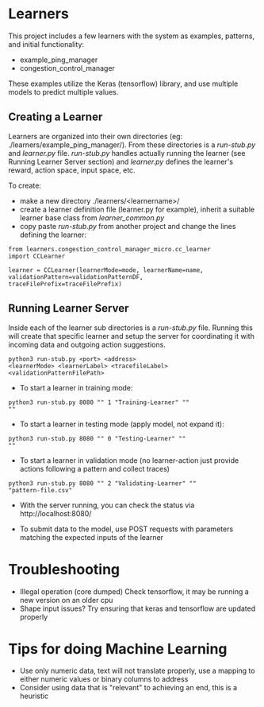 # Learners
This project includes a few learners with the system as examples, patterns, and initial functionality:
* example_ping_manager
* congestion_control_manager

These examples utilize the Keras (tensorflow) library, and use multiple models to predict multiple values.

## Creating a Learner
Learners are organized into their own directories (eg: ./learners/example_ping_manager/). From these directories is a <i>run-stub.py</i> and <i>learner.py</i> file.
<i>run-stub.py</i> handles actually running the learner (see Running Learner Server section) and <i>learner.py</i> defines the learner's reward, action space, input space, etc.

To create:
* make a new directory ./learners/\<learnername\>/
* create a learner definition file (learner.py for example), inherit a suitable learner base class from 
<i>learner_common.py</i>
* copy paste <i>run-stub.py</i> from another project and change the lines defining the learner:

<code>from learners.congestion_control_manager_micro.cc_learner import CCLearner</code>

<code>learner = CCLearner(learnerMode=mode, learnerName=name, validationPattern=validationPatternDF, traceFilePrefix=traceFilePrefix)</code>

## Running Learner Server
Inside each of the learner sub directories is a <i>run-stub.py</i> file. Running this will create that specific learner and setup the server for coordinating it with incoming data and outgoing action suggestions.

<code>python3 run-stub.py \<port\> \<address\> \<learnerMode\> \<learnerLabel\> \<tracefileLabel\> \<validationPatternFilePath\>  </code>

* To start a learner in training mode:

<code>python3 run-stub.py 8080 "" 1 "Training-Learner" "" ""</code>

* To start a learner in testing mode (apply model, not expand it):

<code>python3 run-stub.py 8080 "" 0 "Testing-Learner" "" ""</code>

* To start a learner in validation mode (no learner-action just provide actions following a pattern and collect traces)

<code>python3 run-stub.py 8080 "" 2 "Validating-Learner" "" "pattern-file.csv"</code>

* With the server running, you can check the status via <url>http://localhost:8080/<url>

* To submit data to the model, use POST requests with parameters matching the expected inputs of the learner

# Troubleshooting
* Illegal operation (core dumped)
Check tensorflow, it may be running a new version on an older cpu
* Shape input issues? Try ensuring that keras and tensorflow are updated properly

# Tips for doing Machine Learning
* Use only numeric data, text will not translate properly, use a mapping to either numeric values or binary columns to address
* Consider using data that is "relevant" to achieving an end, this is a heuristic